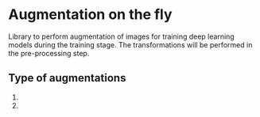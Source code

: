 # Augmentation on the fly
Library to perform augmentation of images for training deep learning models during the training stage. The 
transformations will be performed in the pre-processing step.

## Type of augmentations
1. 
2.  